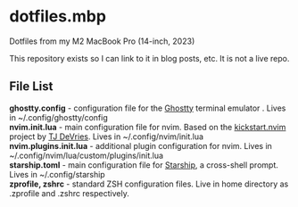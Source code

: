 # dotfiles.mbp
Dotfiles from my M2 MacBook Pro (14-inch, 2023)

This repository exists so I can link to it in blog posts, etc. It is not a live repo.

## File List
**ghostty.config** - configuration file for the [Ghostty](https://ghostty.org/) terminal emulator . Lives in ~/.config/ghostty/config  
**nvim.init.lua** - main configuration file for nvim. Based on the [kickstart.nvim](https://github.com/nvim-lua/kickstart.nvim) project by [TJ DeVries](https://github.com/tjdevries). Lives in ~/.config/nvim/init.lua  
**nvim.plugins.init.lua** - additional plugin configuration for nvim. Lives in ~/.config/nvim/lua/custom/plugins/init.lua  
**starship.toml** - main configuration file for [Starship](https://starship.rs), a cross-shell prompt. Lives in ~/.config/starship  
**zprofile, zshrc** - standard ZSH configuration files. Live in home directory as .zprofile and .zshrc respectively.  
